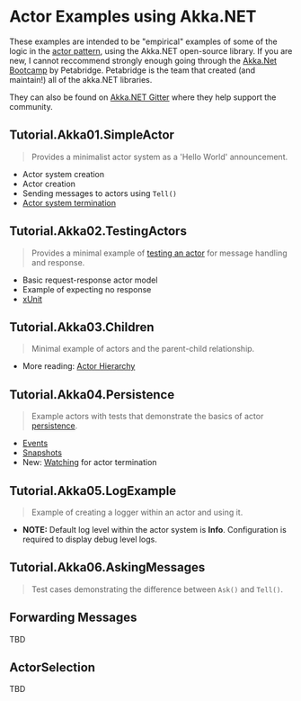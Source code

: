 # Actor Examples using Akka.NET

These examples are intended to be "empirical" examples of some of the logic in the [actor pattern], 
using the Akka.NET open-source library. 
If you are new, I cannot reccommend strongly enough going through the [Akka.Net Bootcamp][bootcamp] by Petabridge.
Petabridge is the team that created (and maintain!) all of the akka.NET libraries.

They can also be found on [Akka.NET Gitter][gitter] where they help support the community.

## Tutorial.Akka01.SimpleActor

> Provides a minimalist actor system as a 'Hello World' announcement.
  * Actor system creation
  * Actor creation
  * Sending messages to actors using ```Tell()```
  * [Actor system termination][1]

## Tutorial.Akka02.TestingActors

> Provides a minimal example of [testing an actor][2] for message handling and response.
  * Basic request-response actor model
  * Example of expecting no response
  * [xUnit]

## Tutorial.Akka03.Children

> Minimal example of actors and the parent-child relationship.
  * More reading: [Actor Hierarchy][3]

## Tutorial.Akka04.Persistence

> Example actors with tests that demonstrate the basics of actor [persistence].
  * [Events]
  * [Snapshots]
  * New: [Watching][4] for actor termination

## Tutorial.Akka05.LogExample

> Example of creating a logger within an actor and using it.
  * **NOTE:** Default log level within the actor system is **Info**. Configuration is required to display debug level logs.

## Tutorial.Akka06.AskingMessages

> Test cases demonstrating the difference between ```Ask()``` and ```Tell()```.

## Forwarding Messages

  TBD

## ActorSelection

  TBD

[1]: https://github.com/akkadotnet/akka.net/issues/1532 "Termination"
[2]: https://petabridge.com/blog/how-to-unit-test-akkadotnet-actors-akka-testkit/ "Unit Testing with TestKit"
[3]: https://petabridge.com/blog/how-actors-recover-from-failure-hierarchy-and-supervision/ "Actor Hierarchy and Supervision"
[4]: https://getakka.net/api/Akka.Dispatch.SysMsg.Watch.html "Watching actors"
[actor pattern]: https://en.wikipedia.org/wiki/Actor_model "Actor Pattern on Wikipedia"
[bootcamp]: https://petabridge.com/bootcamp/ "Akka.NET Bootcamp by Petabridge"
[gitter]: https://gitter.im/akkadotnet/akka.net "akkadotnet on Gitter"
[persistence]: https://getakka.net/articles/persistence/architecture.html
[Events]: https://getakka.net/articles/persistence/event-sourcing.html
[Snapshots]: https://getakka.net/articles/persistence/snapshots.html
[xUnit]: https://xunit.github.io/ "xUnit.net Testing"